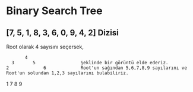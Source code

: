 # Binary Search Tree

## [7, 5, 1, 8, 3, 6, 0, 9, 4, 2] Dizisi
 Root olarak 4 sayısını seçersek, 


           4
      3       5                 Şeklinde bir görüntü elde ederiz. 
    2             6             Root'un sağından 5,6,7,8,9 sayılarını ve Root'un solundan 1,2,3 sayılarını bulabiliriz.
 1                   7
                        8
                           9